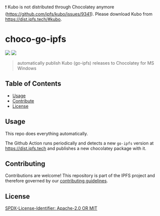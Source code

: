 ❗ Kubo is not distributed through Chocolatey anymore (https://github.com/ipfs/kubo/issues/9341).
Please download Kubo from https://dist.ipfs.tech/#kubo.

# choco-go-ipfs

[![](https://img.shields.io/badge/made%20by-Protocol%20Labs-blue.svg?style=flat-square)](https://protocol.ai)
[![](https://img.shields.io/badge/project-IPFS-blue.svg?style=flat-square)](https://ipfs.io/)

> automatically publish Kubo (go-ipfs) releases to Chocolatey for MS Windows

## Table of Contents

- [Usage](#usage)
- [Contribute](#contributing)
- [License](#license)


## Usage

This repo does everything automatically.

The Github Action runs periodically and detects a new `go-ipfs` version at
https://dist.ipfs.tech and publishes a new chocolatey package with it.

## Contributing

Contributions are welcome! This repository is part of the IPFS project and therefore governed by our [contributing guidelines](https://github.com/ipfs/community/blob/master/CONTRIBUTING.md).

## License

[SPDX-License-Identifier: Apache-2.0 OR MIT](LICENSE.md)
